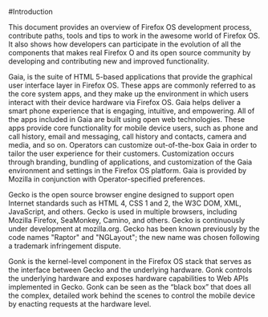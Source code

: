 #Introduction

This document provides an overview of Firefox OS development process, contribute paths, tools and tips to work in the awesome world of Firefox OS. It also shows how developers can participate in the evolution of all the components that makes real Firefox O and its open source community by developing and contributing new and improved functionality. 

Gaia, is the suite of HTML 5-based applications that provide the graphical user interface layer in Firefox OS. These apps are commonly referred to as the core system apps, and they make up the environment in which users interact with their device hardware via Firefox OS. Gaia helps deliver a smart phone experience that is engaging, intuitive, and empowering. All of the apps included in Gaia are built using open web technologies. These apps provide core functionality for mobile device users, such as phone and call history, email and messaging, call history and contacts, camera and media, and so on. Operators can customize out-of-the-box Gaia in order to tailor the user experience for their customers. Customization occurs through branding, bundling of applications, and customization of the Gaia environment and settings in the Firefox OS platform. Gaia is provided by Mozilla in conjunction with Operator-specified preferences.

Gecko is the open source browser engine designed to support open Internet standards such as HTML 4, CSS 1 and 2, the W3C DOM, XML, JavaScript, and others. Gecko is used in multiple browsers, including Mozilla Firefox, SeaMonkey, Camino, and others. Gecko is continuously under development at mozilla.org. Gecko has been known previously by the code names "Raptor" and "NGLayout"; the new name was chosen following a trademark infringement dispute.

Gonk is the kernel-level component in the Firefox OS stack that serves as the interface between Gecko and the underlying hardware. Gonk controls the underlying hardware and exposes hardware capabilities to Web APIs implemented in Gecko. Gonk can be seen as the “black box” that does all the complex, detailed work behind the scenes to control the mobile device by enacting requests at the hardware level.